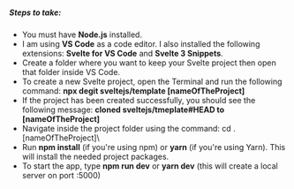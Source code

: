 ##### Steps to take: 
- You must have **Node.js** installed.
- I am using **VS Code** as a code editor. I also installed the following extensions: **Svelte for VS Code** and **Svelte 3 Snippets**.
- Create a folder where you want to keep your Svelte project then open that folder inside VS Code.
- To create a new Svelte project, open the Terminal and run the following command: **npx degit sveltejs/template [nameOfTheProject]**
- If the project has been created successfully, you should see the following message: **cloned sveltejs/tmeplate#HEAD to [nameOfTheProject]**
- Navigate inside the project folder using the command: cd .\[nameOfTheProject]\
- Run **npm install** (if you're using npm) or **yarn** (if you're using Yarn). This will install the needed project packages.
- To start the app, type **npm run dev** or **yarn dev** (this will create a local server on port :5000)

